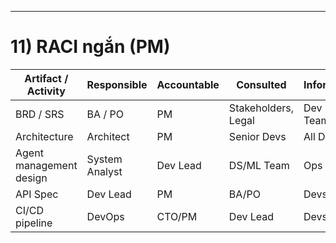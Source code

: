 
---

# 11) RACI ngắn (PM)

| Artifact / Activity     | Responsible    | Accountable | Consulted           | Informed |
| ----------------------- | -------------- | ----------- | ------------------- | -------- |
| BRD / SRS               | BA / PO        | PM          | Stakeholders, Legal | Dev Team |
| Architecture            | Architect      | PM          | Senior Devs         | All Devs |
| Agent management design | System Analyst | Dev Lead    | DS/ML Team          | Ops      |
| API Spec                | Dev Lead       | PM          | BA/PO               | Devs     |
| CI/CD pipeline          | DevOps         | CTO/PM      | Dev Lead            | Devs     |

